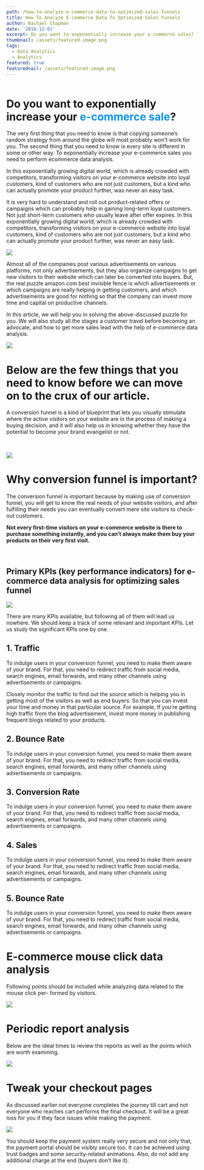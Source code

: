 ```yaml
---
path: /how-to-analyze-e-commerce-data-to-optimized-sales-funnels
title: How To Analyze E-commerce Data To Optimized Sales Funnels
author: Rachael Chapman
date: '2018-12-01'
excerpt: Do you want to exponentially increase your e-commerce sales? The very
thumbnail: /assets/featured-image.png
tags:
  - Data Analytics
  - Analytics
featured: true
featurednail: /assets/featured-image.png
---
```

<p class="float-left" style="margin: 0;"><img src="/assets/how-to-analyze-main-g.png" alt="" /></p>

# Do you want to exponentially increase your <span style="color: #0694ea">e-commerce sale</span>?

The very first thing that you need to know is that copying someone’s random strategy from around the globe will most probably won’t work for you. The second thing that you need to know is every site is different in some or other way. To exponentially increase your e-commerce sales you need to perform ecommerce data analysis.

In this exponentially growing digital world, which is already crowded with competitors, transforming visitors on your e-commerce website into loyal customers, kind of customers who are not just customers, but a kind who can actually promote your product further, was never an easy task.

It is very hard to understand and roll out product-related offers or campaigns which can probably help in gaining long-term loyal customers. Not just short-term customers who usually leave after offer expires. In this exponentially growing digital world, which is already crowded with competitors, transforming visitors on your e-commerce website into loyal customers, kind of customers who are not just customers, but a kind who can actually promote your product further, was never an easy task.

![](/assets/how-to-analyze-e-commerce.png)

Almost all of the companies post various advertisements on various platforms, not only advertisements, but they also organize campaigns to get new visitors to their website which can later be converted into buyers. But, the real puzzle amazon.com best invisible fence is which advertisements or which campaigns are really helping in getting customers, and which advertisements are good for nothing so that the company can invest more time and capital on productive channels.

In this article, we will help you in solving the above-discussed puzzle for you. We will also study all the stages a customer travel before becoming an advocate, and how to get more sales lead with the help of e-commerce data analysis.

<span class="float-left">![](/assets/how-to-analyze-inbound-g.png)</span>

# Below are the few things that you need to know before we can move on to the crux of our article.

A conversion funnel is a kind of blueprint that lets you visually stimulate where the active visitors on your website are in the process of making a buying decision, and it will also help us in knowing whether they have the potential to become your brand evangelist or not.

<br />

<span class="float-right">![](/assets/how-to-analyze-funnel-g.png)</span>

# Why conversion funnel is important?

The conversion funnel is important because by making use of conversion funnel, you will get to know the real needs of your website visitors, and after fulfilling their needs you can eventually convert mere site visitors to check-out customers.

**Not every first-time visitors on your e-commerce website is there to purchase something instantly, and you can’t always make them buy your products on their very first visit.**

<br />

## <span class="text-center">Primary KPIs (key performance indicators) for e-commerce data analysis for optimizing sales funnel</span>

![](/assets/how-to-analyze-bounce.png)

There are many KPIs available, but following all of them will lead us nowhere. We should keep a track of some relevant and important KPIs. Let us study the significant KPIs one by one.

## 1. Traffic

To indulge users in your conversion funnel, you need to make them aware of your brand. For that, you need to redirect traffic from social media, search engines, email forwards, and many other channels using advertisements or campaigns.

Closely monitor the traffic to find out the source which is helping you in getting most of the visitors as well as end buyers. So that you can invest your time and money in that particular source. For example, If you’re getting high traffic from the blog advertisement, invest more money in publishing frequent blogs related to your products.

## 2. Bounce Rate

To indulge users in your conversion funnel, you need to make them aware of your brand. For that, you need to redirect traffic from social media, search engines, email forwards, and many other channels using advertisements or campaigns.

## 3. Conversion Rate

To indulge users in your conversion funnel, you need to make them aware of your brand. For that, you need to redirect traffic from social media, search engines, email forwards, and many other channels using advertisements or campaigns.

## 4. Sales

To indulge users in your conversion funnel, you need to make them aware of your brand. For that, you need to redirect traffic from social media, search engines, email forwards, and many other channels using advertisements or campaigns.

## 5. Bounce Rate

To indulge users in your conversion funnel, you need to make them aware of your brand. For that, you need to redirect traffic from social media, search engines, email forwards, and many other channels using advertisements or campaigns.

# <span class="text-center">E-commerce mouse click data analysis</span>

Following points should be included while analyzing data related to the mouse click per- formed by visitors.

![](/assets/how-to-analyze-click-analysis.png)

# <span class="text-center">Periodic report analysis </span>

Below are the ideal times to review the reports as well as the points which are worth examining.

![](/assets/how-to-analyze-report.png)

# Tweak your checkout pages

As discussed earlier not everyone completes the journey till cart and not everyone who reaches cart performs the final checkout. It will be a great loss for you if they face issues while making the payment.

![](/assets/how-to-analyze-buy-now.png)

You should keep the payment system really very secure and not only that, the payment portal should be visibly secure too. It can be achieved using trust badges and some security-related animations. Also, do not add any additional charge at the end (buyers don’t like it).
